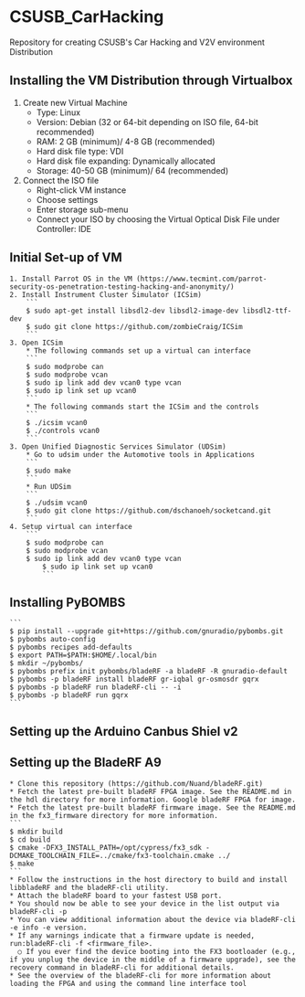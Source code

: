 # CSUSB_CarHacking
Repository for creating CSUSB's Car Hacking and V2V environment Distribution

## Installing the VM Distribution through Virtualbox
1. Create new Virtual Machine
	* Type: Linux
	* Version: Debian (32 or 64-bit depending on ISO file, 64-bit recommended)
	* RAM: 2 GB (minimum)/ 4-8 GB (recommended)
	* Hard disk file type: VDI
	* Hard disk file expanding: Dynamically allocated
	* Storage: 40-50 GB (minimum)/ 64 (recommended)
2. Connect the ISO file
	* Right-click VM instance
	* Choose settings
	* Enter storage sub-menu
	* Connect your ISO by choosing the Virtual Optical Disk File under Controller: IDE

## Initial Set-up of VM
	1. Install Parrot OS in the VM (https://www.tecmint.com/parrot-security-os-penetration-testing-hacking-and-anonymity/)
	2. Install Instrument Cluster Simulator (ICSim)
		```
		$ sudo apt-get install libsdl2-dev libsdl2-image-dev libsdl2-ttf-dev
		$ sudo git clone https://github.com/zombieCraig/ICSim
		```
	3. Open ICSim
		* The following commands set up a virtual can interface
		```
		$ sudo modprobe can
 		$ sudo modprobe vcan
 		$ sudo ip link add dev vcan0 type vcan
		$ sudo ip link set up vcan0
		```
		* The following commands start the ICSim and the controls
		```
		$ ./icsim vcan0
		$ ./controls vcan0
		```
	3. Open Unified Diagnostic Services Simulator (UDSim)
		* Go to udsim under the Automotive tools in Applications
		```
		$ sudo make 
		```
		* Run UDSim
		```
		$ ./udsim vcan0
		$ sudo git clone https://github.com/dschanoeh/socketcand.git
		```
	4. Setup virtual can interface
		```
		$ sudo modprobe can
		$ sudo modprobe vcan
		$ sudo ip link add dev vcan0 type vcan
    		$ sudo ip link set up vcan0
    		```
    
## Installing PyBOMBS
	```
	$ pip install --upgrade git+https://github.com/gnuradio/pybombs.git
	$ pybombs auto-config
	$ pybombs recipes add-defaults
	$ export PATH=$PATH:$HOME/.local/bin
	$ mkdir ~/pybombs/
	$ pybombs prefix init pybombs/bladeRF -a bladeRF -R gnuradio-default
	$ pybombs -p bladeRF install bladeRF gr-iqbal gr-osmosdr gqrx
	$ pybombs -p bladeRF run bladeRF-cli -- -i
	$ pybombs -p bladeRF run gqrx
	```

## Setting up the Arduino Canbus Shiel v2

## Setting up the BladeRF A9
    * Clone this repository (https://github.com/Nuand/bladeRF.git)
    * Fetch the latest pre-built bladeRF FPGA image. See the README.md in the hdl directory for more information. Google bladeRF FPGA for image.
    * Fetch the latest pre-built bladeRF firmware image. See the README.md in the fx3_firmware directory for more information.
    ```
    $ mkdir build
    $ cd build
    $ cmake -DFX3_INSTALL_PATH=/opt/cypress/fx3_sdk -DCMAKE_TOOLCHAIN_FILE=../cmake/fx3-toolchain.cmake ../
    $ make
    ```
    * Follow the instructions in the host directory to build and install libbladeRF and the bladeRF-cli utility.
    * Attach the bladeRF board to your fastest USB port.
    * You should now be able to see your device in the list output via bladeRF-cli -p
    * You can view additional information about the device via bladeRF-cli -e info -e version.
    * If any warnings indicate that a firmware update is needed, run:bladeRF-cli -f <firmware_file>.
      ○	If you ever find the device booting into the FX3 bootloader (e.g., if you unplug the device in the middle of a firmware upgrade), see the recovery command in bladeRF-cli for additional details.
    * See the overview of the bladeRF-cli for more information about loading the FPGA and using the command line interface tool
